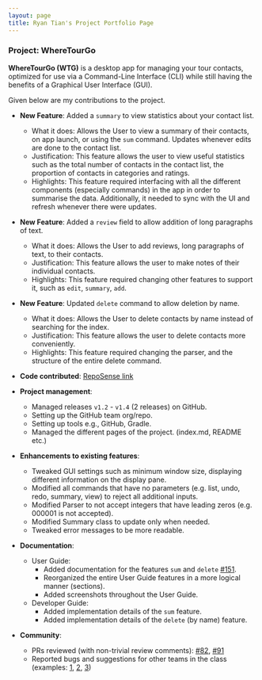 ```yaml
---
layout: page
title: Ryan Tian's Project Portfolio Page
---
```


### Project: WhereTourGo

**WhereTourGo (WTG)** is a desktop app for managing your tour contacts, optimized for use via a Command-Line Interface (CLI) while still having the benefits of a Graphical User Interface (GUI).

Given below are my contributions to the project.

* **New Feature**: Added a `summary` to view statistics about your contact list.
    * What it does: Allows the User to view a summary of their contacts, on app launch, or using the `sum` command. Updates whenever edits are done to the contact list.
    * Justification: This feature allows the user to view useful statistics such as the total number of contacts in the contact list, the proportion of contacts in categories and ratings.
    * Highlights: This feature required interfacing with all the different components (especially commands) in the app in order to summarise the data. Additionally, it needed to sync with the UI and refresh whenever there were updates.


* **New Feature**: Added a `review` field to allow addition of long paragraphs of text.
    * What it does: Allows the User to add reviews, long paragraphs of text, to their contacts.
    * Justification: This feature allows the user to make notes of their individual contacts.
    * Highlights: This feature required changing other features to support it, such as `edit`, `summary`, `add`.


* **New Feature**: Updated `delete` command to allow deletion by name.
    * What it does: Allows the User to delete contacts by name instead of searching for the index.
    * Justification: This feature allows the user to delete contacts more conveniently.
    * Highlights: This feature required changing the parser, and the structure of the entire delete command.


* **Code contributed**: [RepoSense link](https://nus-cs2103-ay2122s1.github.io/tp-dashboard/?search=ryantianj&sort=groupTitle&sortWithin=title&since=2021-09-17&timeframe=commit&mergegroup=&groupSelect=groupByRepos&breakdown=true&tabOpen=true)


* **Project management**:
    * Managed releases `v1.2` - `v1.4` (2 releases) on GitHub.
    * Setting up the GitHub team org/repo.
    * Setting up tools e.g., GitHub, Gradle.
    * Managed the different pages of the project. (index.md, README etc.)


* **Enhancements to existing features**:
    * Tweaked GUI settings such as minimum window size, displaying different information on the display pane.
    * Modified all commands that have no parameters (e.g. list, undo, redo, summary, view) to reject all additional inputs.
    * Modified Parser to not accept integers that have leading zeros (e.g. 000001 is not accepted).
    * Modified Summary class to update only when needed.
    * Tweaked error messages to be more readable.


* **Documentation**:
    * User Guide:
        * Added documentation for the features `sum` and `delete` [\#151](https://github.com/AY2122S1-CS2103T-T12-2/tp/pull/151).
        * Reorganized the entire User Guide features in a more logical manner (sections).
        * Added screenshots throughout the User Guide.
    * Developer Guide:
        * Added implementation details of the `sum` feature.
        * Added implementation details of the `delete` (by name) feature.


* **Community**:
    * PRs reviewed (with non-trivial review comments): [\#82](https://github.com/AY2122S1-CS2103T-T12-2/tp/pull/82), [\#91](https://github.com/AY2122S1-CS2103T-T12-2/tp/pull/91)
    * Reported bugs and suggestions for other teams in the class (examples: [1](https://github.com/ryantianj/ped/issues/8), [2](https://github.com/ryantianj/ped/issues/5), [3](https://github.com/ryantianj/ped/issues/6))
